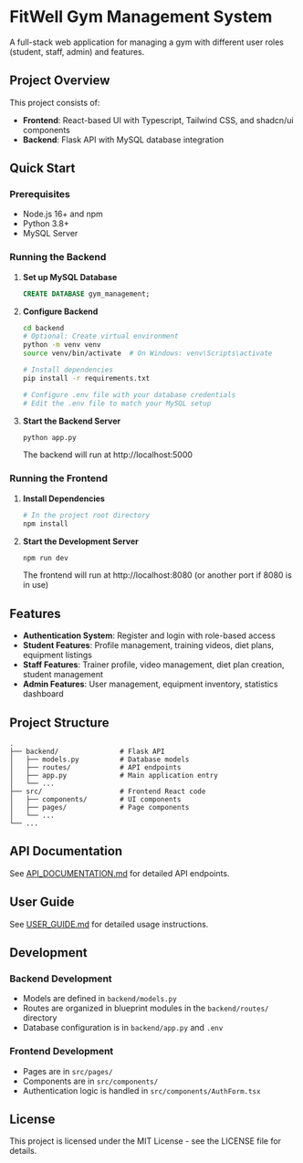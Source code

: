 
# FitWell Gym Management System

A full-stack web application for managing a gym with different user roles (student, staff, admin) and features.

## Project Overview

This project consists of:
- **Frontend**: React-based UI with Typescript, Tailwind CSS, and shadcn/ui components
- **Backend**: Flask API with MySQL database integration

## Quick Start

### Prerequisites

- Node.js 16+ and npm
- Python 3.8+
- MySQL Server

### Running the Backend

1. **Set up MySQL Database**
   ```sql
   CREATE DATABASE gym_management;
   ```

2. **Configure Backend**
   ```bash
   cd backend
   # Optional: Create virtual environment
   python -m venv venv
   source venv/bin/activate  # On Windows: venv\Scripts\activate
   
   # Install dependencies
   pip install -r requirements.txt
   
   # Configure .env file with your database credentials
   # Edit the .env file to match your MySQL setup
   ```

3. **Start the Backend Server**
   ```bash
   python app.py
   ```
   The backend will run at http://localhost:5000

### Running the Frontend

1. **Install Dependencies**
   ```bash
   # In the project root directory
   npm install
   ```

2. **Start the Development Server**
   ```bash
   npm run dev
   ```
   The frontend will run at http://localhost:8080 (or another port if 8080 is in use)

## Features

- **Authentication System**: Register and login with role-based access
- **Student Features**: Profile management, training videos, diet plans, equipment listings
- **Staff Features**: Trainer profile, video management, diet plan creation, student management
- **Admin Features**: User management, equipment inventory, statistics dashboard

## Project Structure

```
.
├── backend/               # Flask API
│   ├── models.py          # Database models
│   ├── routes/            # API endpoints
│   ├── app.py             # Main application entry
│   └── ...
├── src/                   # Frontend React code
│   ├── components/        # UI components
│   ├── pages/             # Page components
│   └── ...
└── ...
```

## API Documentation

See [API_DOCUMENTATION.md](./API_DOCUMENTATION.md) for detailed API endpoints.

## User Guide

See [USER_GUIDE.md](./USER_GUIDE.md) for detailed usage instructions.

## Development

### Backend Development

- Models are defined in `backend/models.py`
- Routes are organized in blueprint modules in the `backend/routes/` directory
- Database configuration is in `backend/app.py` and `.env`

### Frontend Development

- Pages are in `src/pages/`
- Components are in `src/components/`
- Authentication logic is handled in `src/components/AuthForm.tsx`

## License

This project is licensed under the MIT License - see the LICENSE file for details.
